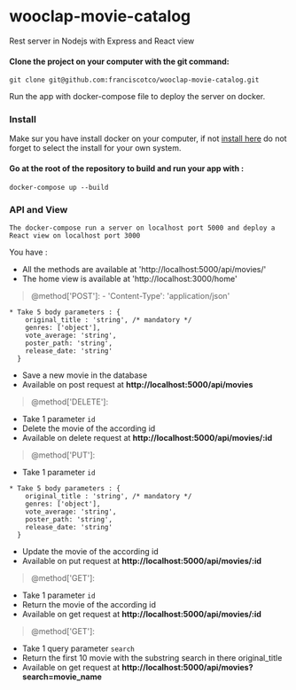 # wooclap-movie-catalog
Rest server in Nodejs with Express and React view

#### Clone the project on your computer with the git command:

```
git clone git@github.com:franciscotco/wooclap-movie-catalog.git
```

Run the app with docker-compose file to deploy the server on docker.

### Install

Make sur you have install docker on your computer, if not [install here](https://docs.docker.com/install/linux/docker-ce/ubuntu/) do not forget to select the install for your own system.

#### Go at the root of the repository to build and run your app with :

```
docker-compose up --build
```

### API and View 

`The docker-compose run a server on localhost port 5000 and deploy a React view on localhost port 3000`

You have :
* All the methods are available at 'http://localhost:5000/api/movies/'
* The home view is available at 'http://localhost:3000/home'


> @method['POST']: - 'Content-Type': 'application/json'
```
* Take 5 body parameters : { 
    original_title : 'string', /* mandatory */
    genres: ['object'], 
    vote_average: 'string', 
    poster_path: 'string',
    release_date: 'string'
  }
```
* Save a new movie in the database
* Available on post request at __http://localhost:5000/api/movies__

> @method['DELETE']:
* Take 1 parameter `id`
* Delete the movie of the according id
* Available on delete request at __http://localhost:5000/api/movies/:id__


> @method['PUT']:
* Take 1 parameter `id`
```
* Take 5 body parameters : { 
    original_title : 'string', /* mandatory */
    genres: ['object'], 
    vote_average: 'string', 
    poster_path: 'string',
    release_date: 'string'
  }
 ```
* Update the movie of the according id
* Available on put request at __http://localhost:5000/api/movies/:id__

> @method['GET']:
* Take 1 parameter `id`
* Return the movie of the according id
* Available on get request at __http://localhost:5000/api/movies/:id__

> @method['GET']:
* Take 1 query parameter `search`
* Return the first 10 movie with the substring search in there original_title
* Available on get request at __http://localhost:5000/api/movies?search=movie_name__

